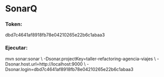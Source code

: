 # SonarQ
### Token: 
dbd7c4641af8918fb78e04210265e22b6c1abaa3
### Ejecutar:
mvn sonar:sonar \   -Dsonar.projectKey=taller-refactoring-agencia-viajes \   -Dsonar.host.url=http://localhost:9000 \   -Dsonar.login=dbd7c4641af8918fb78e04210265e22b6c1abaa3